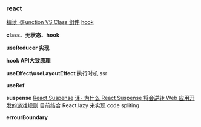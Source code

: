 
### react
[精读《Function VS Class 组件](https://github.com/dt-fe/weekly/blob/master/95.%E7%B2%BE%E8%AF%BB%E3%80%8AFunction%20VS%20Class%20%E7%BB%84%E4%BB%B6%E3%80%8B.md)
[hook](https://juejin.im/post/5c99a75af265da60ef635898)

**class、无状态、hook**

**useReducer 实现**

**hook API大致原理**
[](https://juejin.im/post/5c99a75af265da60ef635898)

**useEffect\useLayoutEffect**
执行时机
ssr

**useRef** 

**suspense**
[React Suspense](http://www.ayqy.net/blog/react-suspense/)
[译- 为什么 React Suspense 将会逆转 Web 应用开发的游戏规则](https://juejin.im/post/5da9458ae51d4524a43077d2)
目前结合 React.lazy 来实现 code spliting

**errourBoundary**
